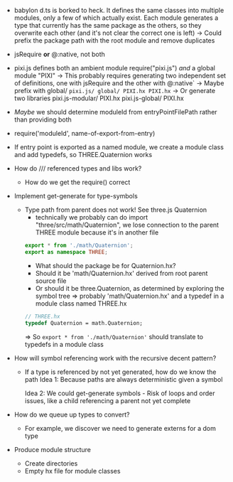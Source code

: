 - babylon d.ts is borked to heck. It defines the same classes into multiple modules, only a few of which actually exist. Each module generates a type that currently has the same package as the others, so they overwrite each other (and it's not clear the correct one is left)
	-> Could prefix the package path with the root module and remove duplicates

- jsRequire **or** @:native, not both
- pixi.js defines both an ambient module require("pixi.js") _and_ a global module "PIXI"
	-> This probably requires generating two independent set of definitions, one with jsRequire and the other with @:native`
	-> Maybe prefix with global/
		```
		pixi.js/
			global/
				PIXI.hx
			PIXI.hx
		```
	-> Or generate two libraries
		pixi.js-modular/
			PIXI.hx
		pixi.js-global/
			PIXI.hx

- _Maybe_ we should determine moduleId from entryPointFilePath rather than providing both
- require('moduleId', name-of-export-from-entry)
- If entry point is exported as a named module, we create a module class and add typedefs, so THREE.Quaternion works

- How do /// referenced types and libs work?
	- How do we get the require() correct
	

- Implement get-generate for type-symbols
	- Type path from parent does not work! See three.js Quaternion
		- technically we probably can do import "three/src/math/Quaternion", we lose connection to the parent THREE module because it's in another file
		```typescript
		export * from './math/Quaternion';
		export as namespace THREE;
		```
		- What should the package be for Quaternion.hx?
		- Should it be 'math/Quaternion.hx' derived from root parent source file
		- Or should it be three.Quaternion, as determined by exploring the symbol tree
		=> probably 'math/Quaternion.hx' and a typedef in a module class named THREE.hx
		```haxe
		// THREE.hx
		typedef Quaternion = math.Quaternion;
		```
		=> So `export * from './math/Quaternion'` should translate to typedefs in a module class

- How will symbol referencing work with the recursive decent pattern?
	- If a type is referenced by not yet generated, how do we know the path
		Idea 1: Because paths are always deterministic given a symbol

		Idea 2: We could get-generate symbols
			- Risk of loops and order issues, like a child referencing a parent not yet complete

- How do we queue up types to convert?
	- For example, we discover we need to generate externs for a dom type

- Produce module structure
	- Create directories
	- Empty hx file for module classes